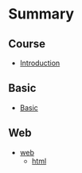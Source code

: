 # Summary

## Course

* [Introduction](README.md)

## Basic

* [Basic](basic/basic.md)

## Web

* [web](web/web.md)
  * [html](web/web/html.md)


